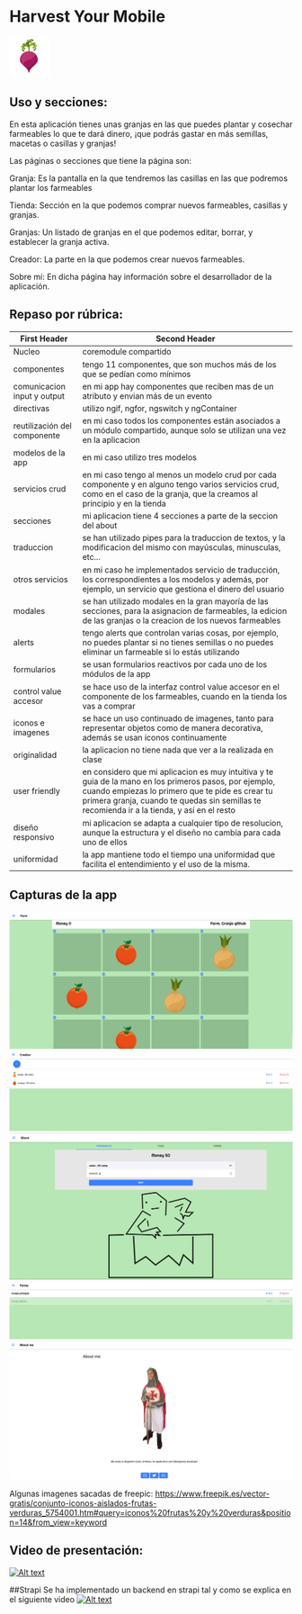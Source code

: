 # Harvest Your Mobile
 ![logo](https://github.com/AleCueto/imagenes/blob/master/favicon2.png)
 
 ## Uso y secciones:
 En esta aplicación tienes unas granjas en las que puedes plantar y cosechar farmeables lo que te dará dinero, ¡que podrás gastar en más semillas, macetas o casillas y granjas!
 
 Las páginas o secciones que tiene la página son:
 
 Granja: Es la pantalla en la que tendremos las casillas en las que podremos plantar los farmeables
 
 Tienda: Sección en la que podemos comprar nuevos farmeables, casillas y granjas.
 
 Granjas: Un listado de granjas en el que podemos editar, borrar, y establecer la granja activa.
 
 Creador: La parte en la que podemos crear nuevos farmeables.
 
 Sobre mí: En dicha página hay información sobre el desarrollador de la aplicación.
 

 
 
  ## Repaso por rúbrica:
 
| First Header  | Second Header |
| ------------- | ------------- |
| Nucleo  | coremodule compartido  |
| componentes  | tengo 11 componentes, que son muchos más de los que se pedían como mínimos  |
| comunicacion input y output  | en mi app hay componentes que reciben mas de un atributo y envian más de un evento  |
| directivas  | utilizo ngif, ngfor, ngswitch y ngContainer  |
| reutilización del componente  | en mi caso todos los componentes están asociados a un módulo compartido, aunque solo se utilizan una vez en la aplicacion  |
| modelos de la app  | en mi caso utilizo tres modelos  |
| servicios crud  | en mi caso tengo al menos un modelo crud por cada componente y en alguno tengo varios servicios crud, como en el caso de la granja, que la creamos al principio y en la tienda    |
| secciones  | mi aplicacion tiene 4 secciones a parte de la seccion del about  |
| traduccion  | se han utilizado pipes para la traduccion de textos, y la modificacion del mismo con mayúsculas, minusculas, etc...  |
| otros servicios  | en mi caso he implementados servicio de traducción, los correspondientes a los modelos y además, por ejemplo, un servicio que gestiona el dinero del usuario  |
| modales  | se han utilizado modales en  la gran mayoría de las secciones, para la asignacion de farmeables, la edicion de las granjas o la creacion de los nuevos farmeables  |
| alerts  | tengo alerts que controlan varias cosas, por ejemplo, no puedes plantar si no tienes semillas o no puedes eliminar un farmeable si lo estás utilizando  |
| formularios  | se usan formularios reactivos por cada uno de los módulos de la app  |
| control value accesor  | se hace uso de la interfaz control value accesor en el componente de los farmeables, cuando en la tienda los vas a comprar  |
| iconos e imagenes  | se hace un uso continuado de imagenes, tanto para representar objetos como de manera decorativa, además se usan iconos continuamente  |
| originalidad  | la aplicacion no tiene nada que ver a la realizada en clase   |
| user friendly  | en considero que mi aplicacion es muy intuitiva y te guia de la mano en los primeros pasos, por ejemplo, cuando empiezas lo primero que te pide es crear tu primera granja, cuando te quedas sin semillas te recomienda ir a la tienda, y así en el resto  |
| diseño responsivo  | mi aplicacion se adapta a cualquier tipo de resolucion, aunque la estructura y el diseño no cambia para cada uno de ellos  |
| uniformidad  | la app mantiene todo el tiempo una uniformidad que facilita el entendimiento y el uso de la misma.  |
 
 
 ## Capturas de la app
 
 ![granja](https://github.com/AleCueto/imagenes/blob/master/screenshots/captura-granja.PNG)
 ![farmeable](https://github.com/AleCueto/imagenes/blob/master/screenshots/captura-farmeables.PNG)
 ![tienda](https://github.com/AleCueto/imagenes/blob/master/screenshots/captura-tienda1.PNG)
 ![granjas](https://github.com/AleCueto/imagenes/blob/master/screenshots/captura-granjas.PNG)
 ![sobremi](https://github.com/AleCueto/imagenes/blob/master/screenshots/aboutme.PNG)


Algunas imagenes sacadas de freepic: https://www.freepik.es/vector-gratis/conjunto-iconos-aislados-frutas-verduras_5754001.htm#query=iconos%20frutas%20y%20verduras&position=14&from_view=keyword

## Video de presentación:
[![Alt text](https://img.youtube.com/vi/DSB2tnbzK5A/0.jpg)](https://www.youtube.com/watch?v=DSB2tnbzK5A)

##Strapi
Se ha implementado un backend en strapi tal y como se explica en el siguiente video
[![Alt text](https://i.ytimg.com/an_webp/Bw1r_H7NCX0/mqdefault_6s.webp?du=3000&sqp=CIW9q6AG&rs=AOn4CLBmxFSdNOaK-7RN3-bnO-ZiEzOgjQ)](https://youtu.be/Bw1r_H7NCX0)
